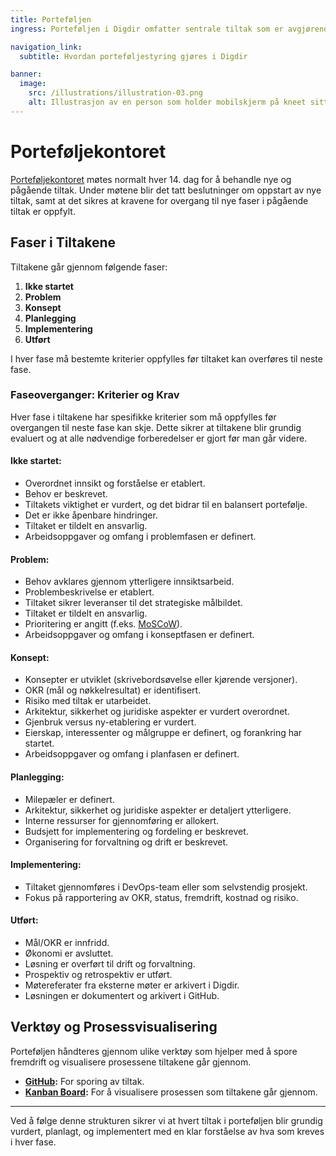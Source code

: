 ```yaml
---
title: Porteføljen
ingress: Porteføljen i Digdir omfatter sentrale tiltak som er avgjørende for å realisere virksomhetens mål.

navigation_link:
  subtitle: Hvordan porteføljestyring gjøres i Digdir

banner:
  image:
    src: /illustrations/illustration-03.png
    alt: Illustrasjon av en person som holder mobilskjerm på kneet sitt
---
```

# Porteføljekontoret

[Porteføljekontoret](/teams/portfolio) møtes normalt hver 14. dag for å behandle nye og pågående tiltak. Under møtene blir det tatt beslutninger om oppstart av nye tiltak, samt at det sikres at kravene for overgang til nye faser i pågående tiltak er oppfylt.

## Faser i Tiltakene

Tiltakene går gjennom følgende faser:

1. **Ikke startet**
2. **Problem**
3. **Konsept**
4. **Planlegging**
5. **Implementering**
6. **Utført**

I hver fase må bestemte kriterier oppfylles før tiltaket kan overføres til neste fase.

### Faseoverganger: Kriterier og Krav

Hver fase i tiltakene har spesifikke kriterier som må oppfylles før overgangen til neste fase kan skje. Dette sikrer at tiltakene blir grundig evaluert og at alle nødvendige forberedelser er gjort før man går videre.

#### Ikke startet:
- Overordnet innsikt og forståelse er etablert.
- Behov er beskrevet.
- Tiltakets viktighet er vurdert, og det bidrar til en balansert portefølje.
- Det er ikke åpenbare hindringer.
- Tiltaket er tildelt en ansvarlig.
- Arbeidsoppgaver og omfang i problemfasen er definert.

#### Problem:
- Behov avklares gjennom ytterligere innsiktsarbeid.
- Problembeskrivelse er etablert.
- Tiltaket sikrer leveranser til det strategiske målbildet.
- Tiltaket er tildelt en ansvarlig.
- Prioritering er angitt (f.eks. [MoSCoW](https://community.atlassian.com/t5/App-Central-articles/Understanding-the-MoSCoW-prioritization-How-to-implement-it-into/ba-p/2463999?aceid=&adgroup=&adtype=&campaign=21252494340&country=&creative=&device=c&devicemodel=&gad_source=1&gclid=Cj0KCQjwrKu2BhDkARIsAD7GBosgti8iuZFVcERKGOE5aEsyCJACC74XI5gS4I2idOcnqyZOOAEMzf0aApnPEALw_wcB&network=x&placement=&targetid=&utm_medium=paid-display&utm_source=gdn)).
- Arbeidsoppgaver og omfang i konseptfasen er definert.

#### Konsept:
- Konsepter er utviklet (skrivebordsøvelse eller kjørende versjoner).
- OKR (mål og nøkkelresultat) er identifisert.
- Risiko med tiltak er utarbeidet.
- Arkitektur, sikkerhet og juridiske aspekter er vurdert overordnet.
- Gjenbruk versus ny-etablering er vurdert.
- Eierskap, interessenter og målgruppe er definert, og forankring har startet.
- Arbeidsoppgaver og omfang i planfasen er definert.

#### Planlegging:
- Milepæler er definert.
- Arkitektur, sikkerhet og juridiske aspekter er detaljert ytterligere.
- Interne ressurser for gjennomføring er allokert.
- Budsjett for implementering og fordeling er beskrevet.
- Organisering for forvaltning og drift er beskrevet.

#### Implementering:
- Tiltaket gjennomføres i DevOps-team eller som selvstendig prosjekt.
- Fokus på rapportering av OKR, status, fremdrift, kostnad og risiko.

#### Utført:
- Mål/OKR er innfridd.
- Økonomi er avsluttet.
- Løsning er overført til drift og forvaltning.
- Prospektiv og retrospektiv er utført.
- Møtereferater fra eksterne møter er arkivert i Digdir.
- Løsningen er dokumentert og arkivert i GitHub.

## Verktøy og Prosessvisualisering

Porteføljen håndteres gjennom ulike verktøy som hjelper med å spore fremdrift og visualisere prosessene tiltakene går gjennom.

- **[GitHub](https://github.com/digdir/portfolio):** For sporing av tiltak.
- **[Kanban Board](https://github.com/orgs/digdir/projects/1/views/2):** For å visualisere prosessen som tiltakene går gjennom.

---

Ved å følge denne strukturen sikrer vi at hvert tiltak i porteføljen blir grundig vurdert, planlagt, og implementert med en klar forståelse av hva som kreves i hver fase.
